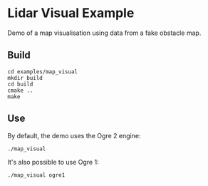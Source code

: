 # Lidar Visual Example

Demo of a map visualisation using data from a fake obstacle map.

## Build

~~~
cd examples/map_visual
mkdir build
cd build
cmake ..
make
~~~

## Use

By default, the demo uses the Ogre 2 engine:

    ./map_visual

It's also possible to use Ogre 1:

    ./map_visual ogre1

